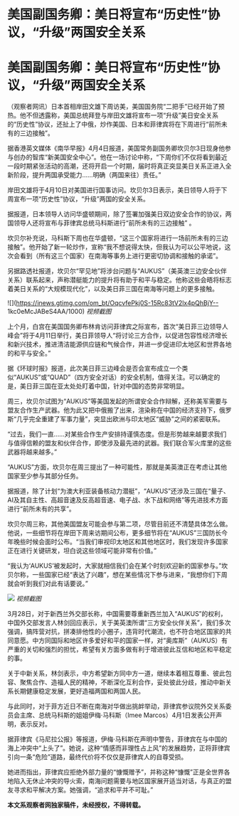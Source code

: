# 美国副国务卿：美日将宣布“历史性”协议，“升级”两国安全关系

# 美国副国务卿：美日将宣布“历史性”协议，“升级”两国安全关系

（观察者网讯）日本首相岸田文雄下周访美，美国国务院“二把手”已经开始了预热。他不但透露称，美国总统拜登与岸田文雄将宣布一项“升级”美日安全关系的“历史性”协议，还扯上了中俄，炒作美国、日本和菲律宾将在下周进行“前所未有的三边接触”。

据香港英文媒体《南华早报》4月4日报道，美国常务副国务卿坎贝尔3日现身他参与创办的智库“新美国安全中心”。他在一场讨论中称，“下周你们不仅将看到最近一段时期紧张活动的高潮，还将开启一个时期，届时将真正突显美日关系正进入全新阶段，提升两国承受能力……明确（两国来往）责任。”

岸田文雄将于4月10日对美国进行国事访问。坎贝尔3日表示，美日领导人将于下周宣布一项“历史性”协议，“升级”两国的安全关系。

据报道，日本领导人访问华盛顿期间，除了签署加强美日双边安全合作的协议，两国领导人还将宣布与菲律宾总统马科斯进行“前所未有的三边接触” 。

坎贝尔补充说，马科斯下周也在华盛顿，“这三个国家将进行一场前所未有的三边接触”。他开始了新一轮炒作，宣称“我不想说得太快，但我认为可以公平地说，这次会看到（所有这三个国家）在南海等事务上进行更密切协调和接触的承诺”。

另据路透社报道，坎贝尔“罕见地”将涉台问题与“AUKUS”（美英澳三边安全伙伴关系）联系起来，声称潜艇能力的提升将有助于和平与稳定。他称这些会晤将标志着美日关系的“大规模现代化”，以及美日菲三国在南海等问题上的更多接触。

![](https://inews.gtimg.com/om_bt/OqcvfePkj0S-15Rc83tV2lx4pQhBjY--
1kc0eMcJABeS4AA/1000) _视频截图_

上个月，白宫在美国国务卿布林肯访问菲律宾之际宣布，首次“美日菲三边领导人峰会”将于4月11日举行，美日菲领导人“将讨论三方合作，以促进包容性经济增长和新兴技术，推进清洁能源供应链和气候合作，并进一步促进印太地区和世界各地的和平与安全。”

据《环球时报》报道，此次美日菲三边峰会是否会宣布成立一个类似“AUKUS”或“QUAD”（四方安全对话）的安全机制，值得关注。可以确定的是，美日菲三国在亚太处处盯着中国，针对中国的态势非常明显。

周三，坎贝尔试图为“AUKUS”等美国发起的所谓安全合作辩解，还称美军需要与盟友合作生产武器。他为此又把中俄搬了出来，渲染称在中国的经济支持下，俄罗斯“几乎完全重建了军事力量”，突显出欧洲与印太地区“威胁”之间的紧密联系。

“过去，我们一直……对某些合作生产安排持谨慎态度。但是形势越来越要求我们与值得信赖的盟友和伙伴合作，即使涉及最先进的武器。我们联合军火库里的这些武器将越来越多。”

“AUKUS”方面，坎贝尔在周三提出了一种可能性，那就是美英澳正在考虑让其他国家至少参与其部分任务。

据报道，除了计划“为澳大利亚装备核动力潜艇”，“AUKUS”还涉及三国在“量子、AI及其自主性、高超音速及反高超音速、电子战、水下战和网络”等先进技术方面进行“前所未有的共享”。

坎贝尔周三称，其他美国盟友可能会参与第二项，尽管目前还不清楚具体怎么做。他说，一些细节将在岸田下周来访期间公布，更多细节将在“AUKUS”三国防长今年晚些时候会面时公布。“当我们审视印太地区和其他地区时，我们发现许多国家正在进行关键研发，坦白说这些领域可能非常有价值。”

“我认为‘AUKUS’被发起时，大家就相信我们会在某个时刻欢迎新的国家参与。”坎贝尔称，一些国家已经“表达了兴趣”，想在某些情况下参与进来，“我想你们下周就会听到我们对此有话要说。”

![](https://inews.gtimg.com/om_bt/OzCmxwElX6m8-TYzpKBAliDdxLfaIpYaCwaYZdfYZqj5oAA/1000)
_视频截图_

3月28日，对于新西兰外交部长称，中国需要尊重新西兰加入“AUKUS”的权利，中国外交部发言人林剑回应表示，关于美英澳所谓“三方安全伙伴关系”，我们多次强调，搞阵营对抗，拼凑排他性的小圈子，违背时代潮流，也不符合地区国家的共同意愿。中方同国际和地区许多爱好和平的国家一样，对“奥库斯”（AUKUS）有严重的关切和强烈的担忧，希望有关方面多做有利于增进彼此互信和地区和平稳定的事。

关于中新关系，林剑表示，中方希望新方同中方一道，继续本着相互尊重、彼此包容、聚焦合作、造福人民的精神，不断深化互利合作，妥处彼此分歧，推动中新关系长期健康稳定发展，更好造福两国和两国人民。

与此同时，对于菲方近日不断在南海对华做出挑衅举动，菲律宾参议院外交关系委员会主席、总统马科斯的姐姐伊梅·马科斯（Imee
Marcos）4月1日发表公开声明，表示反对。

据菲律宾《马尼拉公报》等报道，伊梅·马科斯在声明中警告，菲律宾在与中国的海上冲突中“上头了”。她说，这种“情感而非理性占上风”的发展趋势，正将菲律宾引向一条“危险”道路，最终代价将不仅仅是菲律宾人的自尊受损。

她进而指出，菲律宾应拒绝外部力量的“慷慨赠予”，并称这种“慷慨”正是全世界各地陷入无休止冲突的导火索，南海问题需要与地区国家展开适当对话，与真正的盟友寻求和平解决方案。她强调，“追求和平并不可耻。”

**本文系观察者网独家稿件，未经授权，不得转载。**

